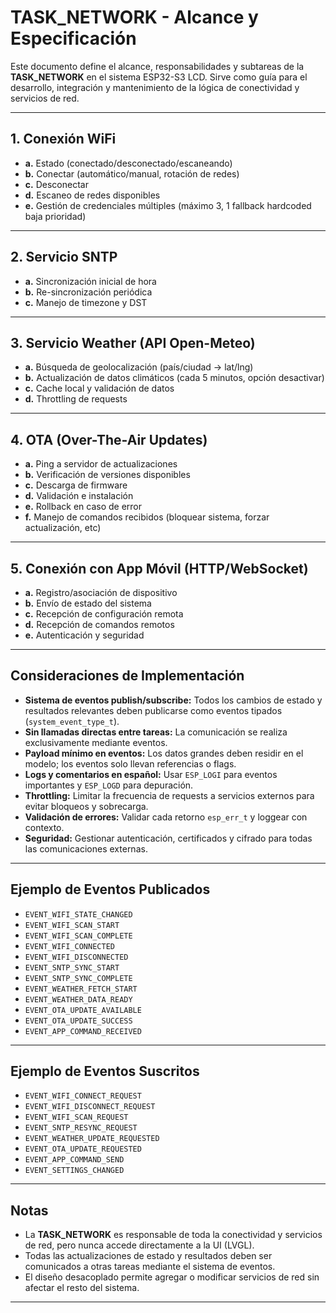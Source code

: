 # TASK_NETWORK - Alcance y Especificación

Este documento define el alcance, responsabilidades y subtareas de la **TASK_NETWORK** en el sistema ESP32-S3 LCD. Sirve como guía para el desarrollo, integración y mantenimiento de la lógica de conectividad y servicios de red.

---

## 1. Conexión WiFi

- **a.** Estado (conectado/desconectado/escaneando)
- **b.** Conectar (automático/manual, rotación de redes)
- **c.** Desconectar
- **d.** Escaneo de redes disponibles
- **e.** Gestión de credenciales múltiples (máximo 3, 1 fallback hardcoded baja prioridad)

---

## 2. Servicio SNTP

- **a.** Sincronización inicial de hora
- **b.** Re-sincronización periódica
- **c.** Manejo de timezone y DST

---

## 3. Servicio Weather (API Open-Meteo)

- **a.** Búsqueda de geolocalización (país/ciudad → lat/lng)
- **b.** Actualización de datos climáticos (cada 5 minutos, opción desactivar)
- **c.** Cache local y validación de datos
- **d.** Throttling de requests

---

## 4. OTA (Over-The-Air Updates)

- **a.** Ping a servidor de actualizaciones
- **b.** Verificación de versiones disponibles
- **c.** Descarga de firmware
- **d.** Validación e instalación
- **e.** Rollback en caso de error
- **f.** Manejo de comandos recibidos (bloquear sistema, forzar actualización, etc)

---

## 5. Conexión con App Móvil (HTTP/WebSocket)

- **a.** Registro/asociación de dispositivo
- **b.** Envío de estado del sistema
- **c.** Recepción de configuración remota
- **d.** Recepción de comandos remotos
- **e.** Autenticación y seguridad

---

## Consideraciones de Implementación

- **Sistema de eventos publish/subscribe:** Todos los cambios de estado y resultados relevantes deben publicarse como eventos tipados (`system_event_type_t`).
- **Sin llamadas directas entre tareas:** La comunicación se realiza exclusivamente mediante eventos.
- **Payload mínimo en eventos:** Los datos grandes deben residir en el modelo; los eventos solo llevan referencias o flags.
- **Logs y comentarios en español:** Usar `ESP_LOGI` para eventos importantes y `ESP_LOGD` para depuración.
- **Throttling:** Limitar la frecuencia de requests a servicios externos para evitar bloqueos y sobrecarga.
- **Validación de errores:** Validar cada retorno `esp_err_t` y loggear con contexto.
- **Seguridad:** Gestionar autenticación, certificados y cifrado para todas las comunicaciones externas.

---

## Ejemplo de Eventos Publicados

- `EVENT_WIFI_STATE_CHANGED`
- `EVENT_WIFI_SCAN_START`
- `EVENT_WIFI_SCAN_COMPLETE`
- `EVENT_WIFI_CONNECTED`
- `EVENT_WIFI_DISCONNECTED`
- `EVENT_SNTP_SYNC_START`
- `EVENT_SNTP_SYNC_COMPLETE`
- `EVENT_WEATHER_FETCH_START`
- `EVENT_WEATHER_DATA_READY`
- `EVENT_OTA_UPDATE_AVAILABLE`
- `EVENT_OTA_UPDATE_SUCCESS`
- `EVENT_APP_COMMAND_RECEIVED`

---

## Ejemplo de Eventos Suscritos

- `EVENT_WIFI_CONNECT_REQUEST`
- `EVENT_WIFI_DISCONNECT_REQUEST`
- `EVENT_WIFI_SCAN_REQUEST`
- `EVENT_SNTP_RESYNC_REQUEST`
- `EVENT_WEATHER_UPDATE_REQUESTED`
- `EVENT_OTA_UPDATE_REQUESTED`
- `EVENT_APP_COMMAND_SEND`
- `EVENT_SETTINGS_CHANGED`

---

## Notas

- La **TASK_NETWORK** es responsable de toda la conectividad y servicios de red, pero nunca accede directamente a la UI (LVGL).
- Todas las actualizaciones de estado y resultados deben ser comunicados a otras tareas mediante el sistema de eventos.
- El diseño desacoplado permite agregar o modificar servicios de red sin afectar el resto del sistema.

---